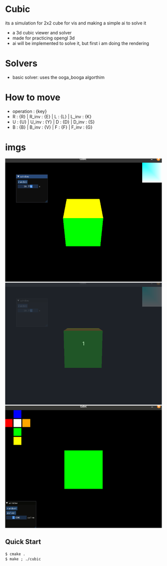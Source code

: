 # Cubic
its a simulation for 2x2 cube for vis and making a simple ai to solve it

- a 3d cubic viewer and solver
- made for practicing opengl 3d 
- ai will be implemented to solve it, but first i am doing the rendering


# Solvers
- basic solver: uses the ooga_booga algorthim

# How to move
- operation : {key}
- R : {R} | R_inv : {E} | L : {L} | L_inv : {K}
- U : {U} | U_inv : {Y} | D : {D} | D_inv : {S}
- B : {B} | B_inv : {V} | F : {F} | F_inv : {G}

# imgs
![screen shot](/screenshots/_1.png)
![gif of the app](/screenshots/_2.gif)
![gif of the app](/screenshots/_3.gif)

## Quick Start
```console
$ cmake .
$ make ; ./cubic
```
